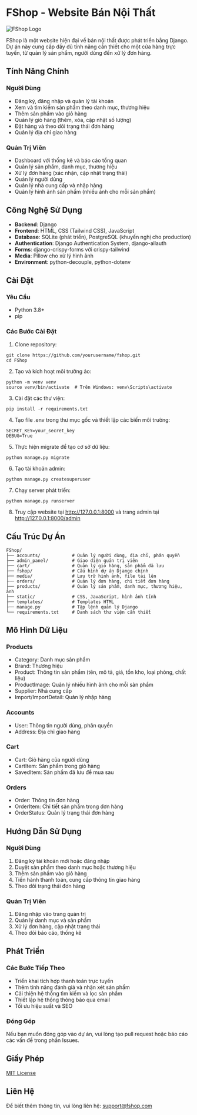 # FShop - Website Bán Nội Thất

![FShop Logo](https://via.placeholder.com/150x50?text=FShop)

FShop là một website hiện đại về bán nội thất được phát triển bằng Django. Dự án này cung cấp đầy đủ tính năng cần thiết cho một cửa hàng trực tuyến, từ quản lý sản phẩm, người dùng đến xử lý đơn hàng.

## Tính Năng Chính

### Người Dùng
- Đăng ký, đăng nhập và quản lý tài khoản
- Xem và tìm kiếm sản phẩm theo danh mục, thương hiệu
- Thêm sản phẩm vào giỏ hàng
- Quản lý giỏ hàng (thêm, xóa, cập nhật số lượng)
- Đặt hàng và theo dõi trạng thái đơn hàng
- Quản lý địa chỉ giao hàng

### Quản Trị Viên
- Dashboard với thống kê và báo cáo tổng quan
- Quản lý sản phẩm, danh mục, thương hiệu
- Xử lý đơn hàng (xác nhận, cập nhật trạng thái)
- Quản lý người dùng
- Quản lý nhà cung cấp và nhập hàng
- Quản lý hình ảnh sản phẩm (nhiều ảnh cho mỗi sản phẩm)

## Công Nghệ Sử Dụng

- **Backend**: Django
- **Frontend**: HTML, CSS (Tailwind CSS), JavaScript
- **Database**: SQLite (phát triển), PostgreSQL (khuyến nghị cho production)
- **Authentication**: Django Authentication System, django-allauth
- **Forms**: django-crispy-forms với crispy-tailwind
- **Media**: Pillow cho xử lý hình ảnh
- **Environment**: python-decouple, python-dotenv

## Cài Đặt

### Yêu Cầu
- Python 3.8+
- pip

### Các Bước Cài Đặt

1. Clone repository:
```
git clone https://github.com/yourusername/fshop.git
cd FShop
```

2. Tạo và kích hoạt môi trường ảo:
```
python -m venv venv
source venv/bin/activate  # Trên Windows: venv\Scripts\activate
```

3. Cài đặt các thư viện:
```
pip install -r requirements.txt
```

4. Tạo file .env trong thư mục gốc và thiết lập các biến môi trường:
```
SECRET_KEY=your_secret_key
DEBUG=True
```

5. Thực hiện migrate để tạo cơ sở dữ liệu:
```
python manage.py migrate
```

6. Tạo tài khoản admin:
```
python manage.py createsuperuser
```

7. Chạy server phát triển:
```
python manage.py runserver
```

8. Truy cập website tại http://127.0.0.1:8000 và trang admin tại http://127.0.0.1:8000/admin

## Cấu Trúc Dự Án

```
FShop/
├── accounts/            # Quản lý người dùng, địa chỉ, phân quyền
├── admin_panel/         # Giao diện quản trị viên
├── cart/                # Quản lý giỏ hàng, sản phẩm đã lưu
├── fshop/               # Cấu hình dự án Django chính
├── media/               # Lưu trữ hình ảnh, file tải lên
├── orders/              # Quản lý đơn hàng, chi tiết đơn hàng
├── products/            # Quản lý sản phẩm, danh mục, thương hiệu, ảnh
├── static/              # CSS, JavaScript, hình ảnh tĩnh
├── templates/           # Templates HTML
├── manage.py            # Tập lệnh quản lý Django
└── requirements.txt     # Danh sách thư viện cần thiết
```

## Mô Hình Dữ Liệu

### Products
- Category: Danh mục sản phẩm
- Brand: Thương hiệu
- Product: Thông tin sản phẩm (tên, mô tả, giá, tồn kho, loại phòng, chất liệu)
- ProductImage: Quản lý nhiều hình ảnh cho mỗi sản phẩm
- Supplier: Nhà cung cấp
- Import/ImportDetail: Quản lý nhập hàng

### Accounts
- User: Thông tin người dùng, phân quyền
- Address: Địa chỉ giao hàng

### Cart
- Cart: Giỏ hàng của người dùng
- CartItem: Sản phẩm trong giỏ hàng
- SavedItem: Sản phẩm đã lưu để mua sau

### Orders
- Order: Thông tin đơn hàng
- OrderItem: Chi tiết sản phẩm trong đơn hàng
- OrderStatus: Quản lý trạng thái đơn hàng

## Hướng Dẫn Sử Dụng

### Người Dùng
1. Đăng ký tài khoản mới hoặc đăng nhập
2. Duyệt sản phẩm theo danh mục hoặc thương hiệu
3. Thêm sản phẩm vào giỏ hàng
4. Tiến hành thanh toán, cung cấp thông tin giao hàng
5. Theo dõi trạng thái đơn hàng

### Quản Trị Viên
1. Đăng nhập vào trang quản trị
2. Quản lý danh mục và sản phẩm
3. Xử lý đơn hàng, cập nhật trạng thái
4. Theo dõi báo cáo, thống kê

## Phát Triển

### Các Bước Tiếp Theo
- Triển khai tích hợp thanh toán trực tuyến
- Thêm tính năng đánh giá và nhận xét sản phẩm
- Cải thiện hệ thống tìm kiếm và lọc sản phẩm
- Thiết lập hệ thống thông báo qua email
- Tối ưu hiệu suất và SEO

### Đóng Góp
Nếu bạn muốn đóng góp vào dự án, vui lòng tạo pull request hoặc báo cáo các vấn đề trong phần Issues.

## Giấy Phép
[MIT License](LICENSE)

## Liên Hệ
Để biết thêm thông tin, vui lòng liên hệ: support@fshop.com 